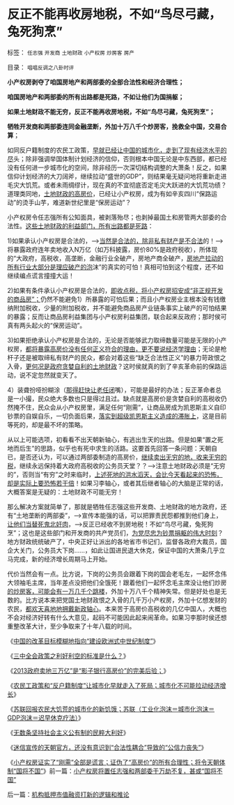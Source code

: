 # 反正不能再收房地税，不如“鸟尽弓藏，兔死狗烹”

标签： `任志强` `开发商` `土地财政` `小产权房` `炒房客` `房产` 

目录： `唱唱反调之八卦时评`

**小产权房剥夺了咱国房地产和两部委的全部合法性和经济合理性；**

**咱国房地产和两部委的所有出路都是死路，不如让他们为国捐躯；**

**如果土地财政不能无穷，反正不能再收房地税，不如“鸟尽弓藏，兔死狗烹”；**

**牺牲开发商和两部委连同金融垄断，外加十万八千个炒房客，挽救全中国，交易合算**；

如同反户籍制度的农民工政策，[早就已经让中国的城市化，走到了现有经济水平的尽](../../../2014/1/6/中国现经济水平上早就到达了城市化的极限；.md)头；除非强调举国体制计划经济的信仰，否则根本中国无论是中东西部，都已经没有任何进一步城市化的空间，除非经历一次深切结构调整的大萧条！反之，如果信仰计划经济的大刀阔斧，继续拉动“盛世的GDP”，则结果毫无疑问地将重新走进毛灾大饥荒。或者未雨绸缪计，现在真的不宜彻底否定毛灾大跃进的大饥荒功绩？道理类同地，[土地财政的高房价](../../../2011/5/20/城乡结合部黑社会化的原因是土地财政.md)，已经让小产权房，成为有如辛亥四川“保路运动”的烫手山芋，难道新世纪里是“保房运动”？

小产权房令任志强所有公知面具，被剥落殆尽；也剥掉最国土和房管两大部委的合法性。[这些土地财政的利益部门，所有出路都是死路](../../../2013/12/4/中国的政府部门没有“关联利益回避”的廉政意识.md)：

1)如果承认小产权房是合法的，——>[当然是合法的，除非私有财产是不合法](../../../2013/11/25/小产权房是完整的私有产权,及“特权，物权，财产权，使用权，……”.md)的！——>将暴露政府连年卖地收入N万亿（如万科披露，房价80%是政府税收），所体现的“大政府，高税收，高垄断，金融行业全破产，房地产商全破产，[房地产拉动的所有行业大部分是理应破产的泡](../../../2012/5/27/三驾马车没有拉动过增长,“唱衰中国”的可能是真相.md)沫”的真实的可怕！真相可怕到这个程度，还不如继续编点谎言撞撞大运！

2)如果有条件承认小产权房是合法的，[即收点税，将小产权房招安成“非正规开发的商品房”；](../../../2013/11/23/商品房＝小产权房&nbsp;＋&nbsp;特许权税.md)仍然不能避免1）所暴露的可怕后果；而且小产权房业主根本没有钱缴纳附加税收，少量的附加税收，并不能避免商品房产业链条事实上破产的可怕结果的暴露；反而让商品房利益集团与小产权房利益集团，联合起来反政府；那时侯可真有两头起火的“保房运动”。

3)如果拒绝承认小产权房是合法的，无论是否能够武力取缔数量可能是无限的小产权房，[都将暴露高房价没有任何正义符合的理由，更不要说经济学理由](../../../2013/11/22/“小产权房”是真正的产权，“商品房”是真正的特权.md)；无论是枪杆子还是被取缔私有财产的民众，都会对着这些“缺乏合法性正义”的暴力苛政恨之入骨，[更何况是政府贪婪自利的土地财政](../../../2008/7/4/三个坏蛋政策博羿老百姓承受高房价危机全部代价.md)？这时侯就真的到了辛亥革命前的保路运动，说不定忽然就变天了。

4）装聋扮哑扮糊涂（[那得赶快让老任闭](../../../2013/11/18/任志强与政府的共识和分歧，及流动性定律对“房价上涨”的限定条件.md)嘴），可能是最好的办法；反正革命者总是一小撮，民众绝大多数也只是得过且过。缺点就是高房价是贪婪自利的高税收仍然掩不住，民众会从小产权房里，满足任何“刚需”，让商品房成为凯恩斯主义自印钞票的自娱自乐，一切负面后果，[落实到超级凯恩斯主义造成的滞胀上](../../../2013/4/7/假如扔开真理问假如……将是何等样的灾难？！.md)，这是目前等死的，却是最不坏的策略。

从以上可能选项，初看看不出天朝新轴心，有逃出生天的出路。但是如果“置之死地而后生”的思路，似乎也有死中求生的活路。这要首先回答一条问题：天朝自已，是否还认为，可以通过两部委制造的高房价，[继续卖出无穷的地，收来无穷的税](../../../2014/1/3/“2013政府卖地三万亿”，预兆了房价涨，还是房价跌？.md)，继续永远保持着大政府高税收的公务员天堂？？——>注意土地财政必须是“无穷的”，否则当“有穷”之时来临时，[上述死地的洪水滔天，会比今天看起来的恐怖，却是实际上要恐怖若干倍](../../../2013/4/10/“得过且过，那管日后洪水滔天”是中国社会的共识；.md)！如果习李轴心，或者其后继者轴心的大脑是正常的话，大概答案是无疑的：土地财政不可能无穷！

那么解决方案就简单了，那就是牺牲任志强这些开发商、土地财政的地方政府，还有“土地垄断的两部委”，——>宣传本能强的话，可以把罪责民怨都推到他们身上，[让他们当替死鬼北奸肉](../../../2009/6/29/光头党打手小心荣升天国北王讳昌辉尊位.md)，——>反正已经收不到房地税！不如“鸟尽弓藏，兔死狗烹”；这也是这些部门和开发商的共产党员们，[为党尽忠为钞票捐躯的伟大时刻](../../../2010/12/3/帝国兴亡动物有责，罗马皇帝走狗的本职工作.md)？地方财政统统破产了，中央正好让派出的各地省市书记们，监督各政府大裁员，国企大关门，公务员大下岗……，如此让国进民退大休克，保证中国的大萧条几乎立马完成，新的经济增长周期马上开始。

代价当然会有一点。比方说，下岗的公务员会跟着下岗的国会老毛左，一起怀念伟大领袖毛主席，当年差点没把他们全饿死！跟着他们一起怀念毛主席没让他们炒房[的炒房客，可能会有一万几千个跳楼](../../../2013/3/4/炒房客需要理解纳税人的焦虑：三驾马车是不归路！.md)，外加十万八千个精神失常。但是好处也是无数的。比方说本来把党国土地财政恨之入骨的几千万小产权房，外加十亿想发财的农民，[都欢天喜地地拥戴新政轴心](../../../2009/1/20/把土地产权还给农民，让土地私有化！.md)。本来苦于高房价高税收的几亿中国人，大概也不会对经济好转有什么大意见，起码不可能因此起来闹革命。如果习李那时侯还想重整改革大计，至少争取来了十年八载的时间。

《[中国的改革目标模糊地指向“建设欧洲式中世纪制度”](../../../2013/11/24/改革目标模糊地指向“建设欧洲式中世纪制度”.md)》

《[三中全会政策之利好利空的标准是什么？](../../../2014/1/5/三中全会政策之利好利空的标准是什么？.md)》

《[2013政府卖地三万亿”是“影子银行高房价”的完美后验；](../../../2014/1/3/“2013政府卖地三万亿”，预兆了房价涨，还是房价跌？.md)》

《[农民工政策和“反户籍制度”让城市化早就走入了死局；城市化不可能拉动经济增长](../../../2014/1/6/中国现经济水平上早就到达了城市化的极限；.md)》

《[苏联回报农民大饥荒的城市化的新饥饿；苏联（工业化泡沫＝城市化泡沫＝GDP泡沫＝迟早休克疗法）](../../../2014/1/6/苏联回报农民大饥荒的城市化拉动的大崩溃.md)》

《[无数条坚持社会主义公有制的民粹大利好](../../../2014/1/6/无数条坚持社会主义公有制的民粹大利好.md)》

《[迷信宣传的天朝官方，还没有意识到“合法性耦合”导致的“公信力丧失”](../../../2014/1/7/实例理解“真实的谎言”的老技术.md)》

《[小产权房证实了“刚需”全部是谎言；证伪了“高房价”的所有合理性；将令天朝体制“国将不国”](../../../2014/1/7/小产权房将置任志强和两部委于万劫不复，甚或“国将不国”.md)》前一篇：[小产权房将置任志强和两部委于万劫不复，甚或“国将不国”](../../../2014/1/7/小产权房将置任志强和两部委于万劫不复，甚或“国将不国”.md)

后一篇：[机构抵押市值融资打新的逻辑和推论](../../../2014/1/7/机构抵押市值融资打新的逻辑和推论.md)